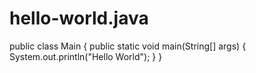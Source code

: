 # hello-world.java

public class Main
{
	public static void main(String[] args) {
		System.out.println("Hello World");
	}
}
